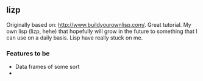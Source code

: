 ## lizp

Originally based on: http://www.buildyourownlisp.com/. Great tutorial.
My own lisp (lizp, hehe) that hopefully will grow in the future to something that I can use on a daily basis. Lisp have really stuck on me.

### Features to be
* Data frames of some sort
* 
